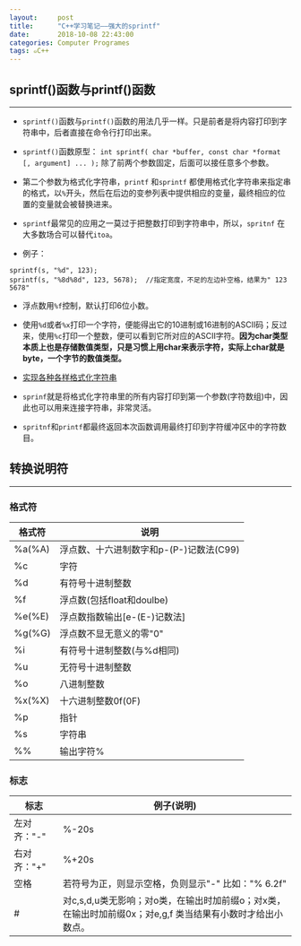 ```yaml
---
layout:     post
title:      "C++学习笔记——强大的sprintf"
date:       2018-10-08 22:43:00
categories: Computer Programes
tags: ๑C++
---
```


## sprintf()函数与printf()函数
---

- `sprintf()`函数与`printf()`函数的用法几乎一样。只是前者是将内容打印到字符串中，后者直接在命令行打印出来。

- `sprintf()`函数原型： `int sprintf( char *buffer, const char *format [, argument] ... );` 除了前两个参数固定，后面可以接任意多个参数。

- 第二个参数为格式化字符串，`printf` 和`sprintf` 都使用格式化字符串来指定串的格式，以`%`开头，然后在后边的变参列表中提供相应的变量，最终相应的位置的变量就会被替换进来。


- `sprintf`最常见的应用之一莫过于把整数打印到字符串中，所以，`spritnf` 在大多数场合可以替代`itoa`。

- 例子：
```
sprintf(s, "%d", 123);
sprintf(s, "%8d%8d", 123, 5678);  //指定宽度，不足的左边补空格，结果为" 123 5678"
```

- 浮点数用`%f`控制，默认打印6位小数。

- 使用`%d`或者`%x`打印一个字符，便能得出它的10进制或16进制的ASCII码；反过来，使用`%c`打印一个整数，便可以看到它所对应的ASCII字符。**因为char类型本质上也是存储数值类型，只是习惯上用char来表示字符，实际上char就是byte，一个字节的数值类型。**

- [实现各种各样格式化字符串](http://lib.csdn.net/article/cplusplus/29221)

- `sprinf`就是将格式化字符串里的所有内容打印到第一个参数(字符数组)中，因此也可以用来连接字符串，非常灵活。

- `spritnf`和`printf`都最终返回本次函数调用最终打印到字符缓冲区中的字符数目。

## 转换说明符
---

### 格式符

|格式符|说明|
|---|---|
|%a(%A)    | 浮点数、十六进制数字和p-(P-)记数法(C99)|
|%c        | 字符 |
|%d        | 有符号十进制整数 |
|%f        | 浮点数(包括float和doulbe)  |
|%e(%E)    | 浮点数指数输出[e-(E-)记数法] |
|%g(%G)    | 浮点数不显无意义的零"0"  |
|%i        | 有符号十进制整数(与%d相同)  |
|%u        | 无符号十进制整数 |
|%o        | 八进制整数  |
|%x(%X)    | 十六进制整数0f(0F) |
|%p        | 指针 |
|%s        | 字符串  |
|%%        | 输出字符%  |

### 标志
|标志|例子(说明)|
|---|---|
|左对齐："-"| %-20s|
|右对齐："+"| %+20s|
|空格| 若符号为正，则显示空格，负则显示"-"  比如："% 6.2f"|      
|#| 对c,s,d,u类无影响；对o类，在输出时加前缀o；对x类，在输出时加前缀0x；对e,g,f 类当结果有小数时才给出小数点。|
